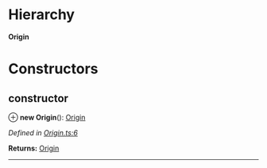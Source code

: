 

# Hierarchy

**Origin**

# Constructors

<a id="constructor"></a>

##  constructor

⊕ **new Origin**(): [Origin](_origin_.origin.md)

*Defined in [Origin.ts:6](https://github.com/polkadot-js/api/blob/82dcbe5/packages/types/src/Origin.ts#L6)*

**Returns:** [Origin](_origin_.origin.md)

___

